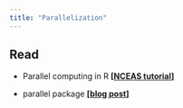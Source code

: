 ```yaml
---
title: "Parallelization"
---
```



## Read

- Parallel computing in R **[[NCEAS tutorial](https://nceas.github.io/oss-lessons/parallel-computing-in-r/parallel-computing-in-r.html)]**

- parallel package **[[blog post](https://www.r-bloggers.com/2017/08/implementing-parallel-processing-in-r/)]**

